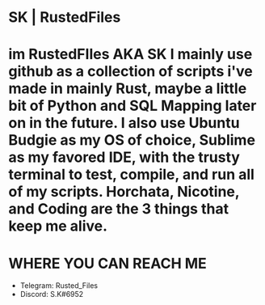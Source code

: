 SK | RustedFiles
===============================
im RustedFIles AKA SK
I mainly use github as a collection of scripts i've made in mainly Rust, maybe a little bit of Python and SQL Mapping later on in the future.
I also use Ubuntu Budgie as my OS of choice, Sublime as my favored IDE, with the trusty terminal to test, compile, and run all of my scripts.
Horchata, Nicotine, and Coding are the 3 things that keep me alive.
===============================
WHERE YOU CAN REACH ME
===============================
* Telegram: Rusted_Files
* Discord: S.K#6952
